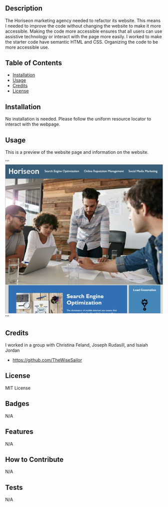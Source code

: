 # <Challenge1 Horiseon Refactor>

## Description

The Horiseon marketing agency needed to refactor its website. This means I needed to improve the code without changing the website to make it more accessible. Making the code more accessible ensures that all users can use assistive technology or interact with the page more easily. I worked to make the starter code have semantic HTML and CSS. Organizing the code to be more accessible use.

## Table of Contents

- [Installation](#installation)
- [Usage](#usage)
- [Credits](#credits)
- [License](#license)

## Installation

No installation is needed. Please follow the uniform resource locator to interact with the webpage. 

## Usage
This is a preview of the website page and information on the website.

'''
![alt-text](/images/Website-Image.jpg)
'''

## Credits

I worked in a group with Christina Feland, Joseph Rudasill, and Isaiah Jordan

- https://github.com/TheWiseSailor

## License

MIT License

## Badges

N/A

## Features

N/A

## How to Contribute

N/A

## Tests

N/A